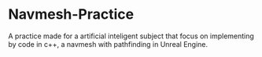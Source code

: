 # Navmesh-Practice

A practice made for a artificial inteligent subject that focus on implementing by code in c++, a navmesh with pathfinding in Unreal Engine.
